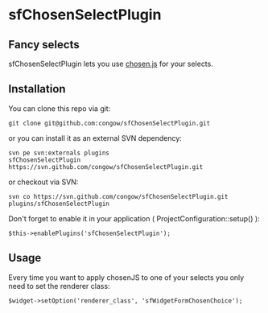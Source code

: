sfChosenSelectPlugin
======

Fancy selects
-----------------

  sfChosenSelectPlugin lets you use [chosen.js][1] for your selects.


Installation
-----------------

You can clone this repo via git:

    git clone git@github.com:congow/sfChosenSelectPlugin.git

or you can install it as an external SVN dependency:

    svn pe svn:externals plugins
    sfChosenSelectPlugin https://svn.github.com/congow/sfChosenSelectPlugin.git

or checkout via SVN:

    svn co https://svn.github.com/congow/sfChosenSelectPlugin.git plugins/sfChosenSelectPlugin

Don't forget to enable it in your application ( ProjectConfiguration::setup() ):

    $this->enablePlugins('sfChosenSelectPlugin');


Usage
----------------

Every time you want to apply chosenJS to one of your selects you only need to set the renderer class:
    
    $widget->setOption('renderer_class', 'sfWidgetFormChosenChoice');


[1]: http://harvesthq.github.com/chosen/
